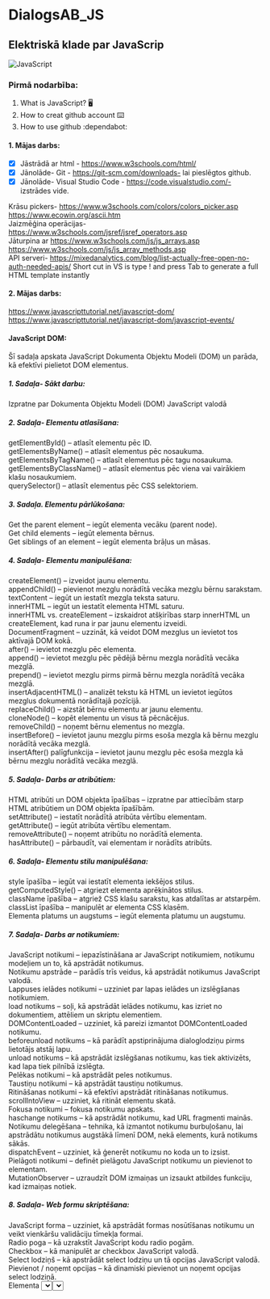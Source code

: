 # DialogsAB_JS
## Elektriskā klade par JavaScrip
![JavaScript](https://github.com/user-attachments/assets/0676b5de-855c-442c-8484-52e3bb81dd25)


### Pirmā nodarbība:
1. What is JavaScript? :desktop_computer:
2. How to creat github account :keyboard:
3. How to use github :dependabot:

#### 1. Mājas darbs:
- [X] Jāstrādā ar html - https://www.w3schools.com/html/
- [X] Jānolāde- Git - https://git-scm.com/downloads- lai pieslēgtos github.
- [X] Jānolāde- Visual Studio Code - https://code.visualstudio.com/- izstrādes vide.

Krāsu pickers- https://www.w3schools.com/colors/colors_picker.asp
https://www.ecowin.org/ascii.htm <br>
Jaizmēģina operācijas- https://www.w3schools.com/jsref/jsref_operators.asp <br>
Jāturpina ar https://www.w3schools.com/js/js_arrays.asp
https://www.w3schools.com/js/js_array_methods.asp <br>
API serveri- https://mixedanalytics.com/blog/list-actually-free-open-no-auth-needed-apis/
Short cut in VS is type ! and press Tab to generate a full HTML template instantly<br>

#### 2. Mājas darbs:
https://www.javascripttutorial.net/javascript-dom/<br>
https://www.javascripttutorial.net/javascript-dom/javascript-events/<br>

#### JavaScript DOM:
Šī sadaļa apskata JavaScript Dokumenta Objektu Modeli (DOM) un parāda, kā efektīvi pielietot DOM elementus.

##### 1. Sadaļa- Sākt darbu: <br>
Izpratne par Dokumenta Objektu Modeli (DOM) JavaScript valodā
##### 2. Sadaļa- Elementu atlasīšana: <br>
getElementById() – atlasīt elementu pēc ID. <br>
getElementsByName() – atlasīt elementus pēc nosaukuma.<br>
getElementsByTagName() – atlasīt elementus pēc tagu nosaukuma.<br>
getElementsByClassName() – atlasīt elementus pēc viena vai vairākiem klašu nosaukumiem.<br>
querySelector() – atlasīt elementus pēc CSS selektoriem.<br>
##### 3. Sadaļa. Elementu pārlūkošana: <br>
Get the parent element – iegūt elementa vecāku (parent node).<br>
Get child elements – iegūt elementa bērnus.<br>
Get siblings of an element – iegūt elementa brāļus un māsas.<br>
##### 4. Sadaļa- Elementu manipulēšana:<br>
createElement() – izveidot jaunu elementu.<br>
appendChild() – pievienot mezglu norādītā vecāka mezglu bērnu sarakstam.<br>
textContent – iegūt un iestatīt mezgla teksta saturu.<br>
innerHTML – iegūt un iestatīt elementa HTML saturu.<br>
innerHTML vs. createElement – izskaidrot atšķirības starp innerHTML un createElement, kad runa ir par jaunu elementu izveidi.<br>
DocumentFragment – uzzināt, kā veidot DOM mezglus un ievietot tos aktīvajā DOM kokā.<br>
after() – ievietot mezglu pēc elementa.<br>
append() – ievietot mezglu pēc pēdējā bērnu mezgla norādītā vecāka mezglā.<br>
prepend() – ievietot mezglu pirms pirmā bērnu mezgla norādītā vecāka mezglā.<br>
insertAdjacentHTML() – analizēt tekstu kā HTML un ievietot iegūtos mezglus dokumentā norādītajā pozīcijā.<br>
replaceChild() – aizstāt bērnu elementu ar jaunu elementu.<br>
cloneNode() – kopēt elementu un visus tā pēcnācējus.<br>
removeChild() – noņemt bērnu elementus no mezgla.<br>
insertBefore() – ievietot jaunu mezglu pirms esoša mezgla kā bērnu mezglu norādītā vecāka mezglā.<br>
insertAfter() palīgfunkcija – ievietot jaunu mezglu pēc esoša mezgla kā bērnu mezglu norādītā vecāka mezglā.<br>
##### 5. Sadaļa- Darbs ar atribūtiem:<br>
HTML atribūti un DOM objekta īpašības – izpratne par attiecībām starp HTML atribūtiem un DOM objekta īpašībām.<br>
setAttribute() – iestatīt norādītā atribūta vērtību elementam.<br>
getAttribute() – iegūt atribūta vērtību elementam.<br>
removeAttribute() – noņemt atribūtu no norādītā elementa.<br>
hasAttribute() – pārbaudīt, vai elementam ir norādīts atribūts.<br>
##### 6. Sadaļa- Elementu stilu manipulēšana:<br>
style īpašība – iegūt vai iestatīt elementa iekšējos stilus.<br>
getComputedStyle() – atgriezt elementa aprēķinātos stilus.<br>
className īpašība – atgriež CSS klašu sarakstu, kas atdalītas ar atstarpēm.<br>
classList īpašība – manipulēt ar elementa CSS klasēm.<br>
Elementa platums un augstums – iegūt elementa platumu un augstumu.<br>
##### 7. Sadaļa- Darbs ar notikumiem:<br>
JavaScript notikumi – iepazīstināšana ar JavaScript notikumiem, notikumu modeļiem un to, kā apstrādāt notikumus.<br>
Notikumu apstrāde – parādīs trīs veidus, kā apstrādāt notikumus JavaScript valodā.<br>
Lappuses ielādes notikumi – uzziniet par lapas ielādes un izslēgšanas notikumiem.<br>
load notikums – soļi, kā apstrādāt ielādes notikumu, kas izriet no dokumentiem, attēliem un skriptu elementiem.<br>
DOMContentLoaded – uzziniet, kā pareizi izmantot DOMContentLoaded notikumu.<br>
beforeunload notikums – kā parādīt apstiprinājuma dialoglodziņu pirms lietotājs atstāj lapu.<br>
unload notikums – kā apstrādāt izslēgšanas notikumu, kas tiek aktivizēts, kad lapa tiek pilnībā izslēgta.<br>
Pelēkas notikumi – kā apstrādāt peles notikumus.<br>
Taustiņu notikumi – kā apstrādāt taustiņu notikumus.<br>
Ritināšanas notikumi – kā efektīvi apstrādāt ritināšanas notikumus.<br>
scrollIntoView – uzziniet, kā ritināt elementu skatā.<br>
Fokusa notikumi – fokusa notikumu apskats.<br>
haschange notikums – kā apstrādāt notikumu, kad URL fragmenti mainās.<br>
Notikumu delegēšana – tehnika, kā izmantot notikumu burbuļošanu, lai apstrādātu notikumus augstākā līmenī DOM, nekā elements, kurā notikums sākās.<br>
dispatchEvent – uzziniet, kā ģenerēt notikumu no koda un to izsist.<br>
Pielāgoti notikumi – definēt pielāgotu JavaScript notikumu un pievienot to elementam.<br>
MutationObserver – uzraudzīt DOM izmaiņas un izsaukt atbildes funkciju, kad izmaiņas notiek.<br>
##### 8. Sadaļa-  Web formu skriptēšana:<br>
JavaScript forma – uzziniet, kā apstrādāt formas nosūtīšanas notikumu un veikt vienkāršu validāciju tīmekļa formai.<br>
Radio poga – kā uzrakstīt JavaScript kodu radio pogām.<br>
Checkbox – kā manipulēt ar checkbox JavaScript valodā.<br>
Select lodziņš – kā apstrādāt select lodziņu un tā opcijas JavaScript valodā.<br>
Pievienot / noņemt opcijas – kā dinamiski pievienot un noņemt opcijas select lodziņā.<br>
Elementa <select> vienumu noņemšana nosacīti – kā nosacīti noņemt vienumus no <select> elementa.<br>
change notikuma apstrāde – kā apstrādāt change notikumu ievades tekstā, radio pogās, checkbox un select elementos.<br>
input notikuma apstrāde – kā apstrādāt input notikumu, kad ievades elementa vērtība mainās.








